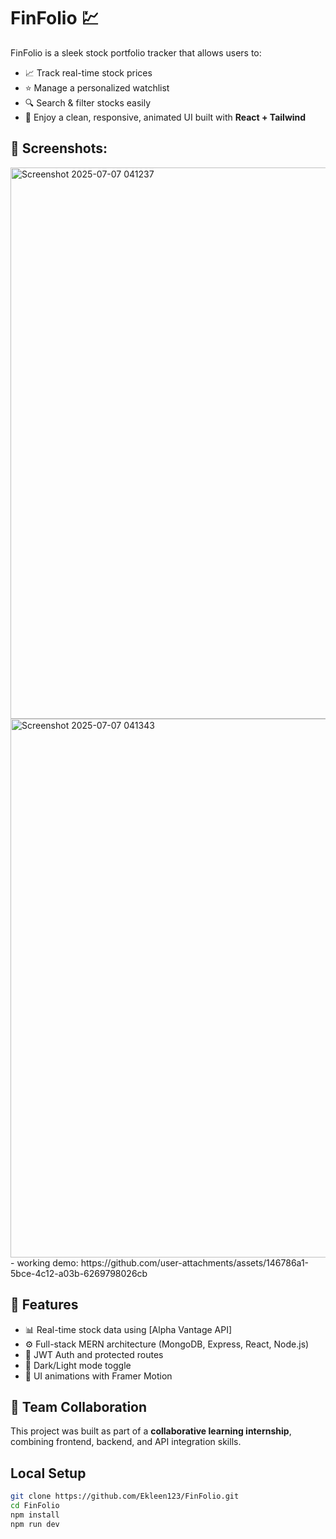 # FinFolio 💹


FinFolio is a sleek stock portfolio tracker that allows users to:
- 📈 Track real-time stock prices
- ⭐ Manage a personalized watchlist
- 🔍 Search & filter stocks easily
- 🎨 Enjoy a clean, responsive, animated UI built with **React + Tailwind**

## 📸 Screenshots:
<img width="1914" height="882" alt="Screenshot 2025-07-07 041237" src="https://github.com/user-attachments/assets/43b5c9d1-9220-479b-ae10-22e8f6969703" />
<img width="1899" height="862" alt="Screenshot 2025-07-07 041343" src="https://github.com/user-attachments/assets/425020ad-3fa1-4add-9bd1-cc473158e44a" />
- working demo:
https://github.com/user-attachments/assets/146786a1-5bce-4c12-a03b-6269798026cb

## 🚀 Features

- 📊 Real-time stock data using [Alpha Vantage API]
- ⚙️ Full-stack MERN architecture (MongoDB, Express, React, Node.js)
- 🔐 JWT Auth and protected routes
- 🌙 Dark/Light mode toggle
- 🎨 UI animations with Framer Motion

## 🤝 Team Collaboration

This project was built as part of a **collaborative learning internship**, combining frontend, backend, and API integration skills.

## Local Setup

```bash
git clone https://github.com/Ekleen123/FinFolio.git
cd FinFolio
npm install
npm run dev



